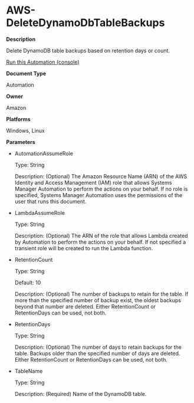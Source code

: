 # AWS\-DeleteDynamoDbTableBackups<a name="automation-aws-deletedynamodbtablebackups"></a>

**Description**

Delete DynamoDB table backups based on retention days or count\.

[Run this Automation \(console\)](https://console.aws.amazon.com/systems-manager/automation/execute/AWS-DeleteDynamoDbTableBackups)

**Document Type**

Automation

**Owner**

Amazon

**Platforms**

Windows, Linux

**Parameters**
+ AutomationAssumeRole

  Type: String

  Description: \(Optional\) The Amazon Resource Name \(ARN\) of the AWS Identity and Access Management \(IAM\) role that allows Systems Manager Automation to perform the actions on your behalf\. If no role is specified, Systems Manager Automation uses the permissions of the user that runs this document\.
+ LambdaAssumeRole

  Type: String

  Description: \(Optional\) The ARN of the role that allows Lambda created by Automation to perform the actions on your behalf\. If not specified a transient role will be created to run the Lambda function\.
+ RetentionCount

  Type: String

  Default: 10

  Description: \(Optional\) The number of backups to retain for the table\. If more than the specified number of backup exist, the oldest backups beyond that number are deleted\. Either RetentionCount or RetentionDays can be used, not both\.
+ RetentionDays

  Type: String

  Description: \(Optional\) The number of days to retain backups for the table\. Backups older than the specified number of days are deleted\. Either RetentionCount or RetentionDays can be used, not both\.
+ TableName

  Type: String

  Description: \(Required\) Name of the DynamoDB table\.